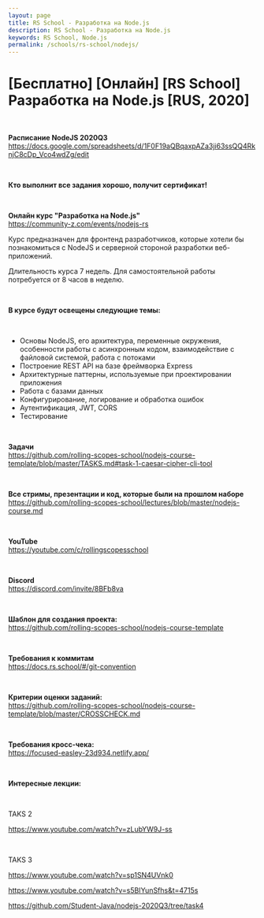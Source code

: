 ```yaml
---
layout: page
title: RS School - Разработка на Node.js
description: RS School - Разработка на Node.js
keywords: RS School, Node.js
permalink: /schools/rs-school/nodejs/
---
```


# [Бесплатно] [Онлайн] [RS School] Разработка на Node.js [RUS, 2020]

<br/>

**Расписание NodeJS 2020Q3**  
https://docs.google.com/spreadsheets/d/1F0F19aQBqaxpAZa3ji63ssQQ4RknjC8cDp_Vco4wdZg/edit

<br/>

**Кто выполнит все задания хорошо, получит сертификат!**

<br/>

**Онлайн курс "Разработка на Node.js"**  
https://community-z.com/events/nodejs-rs

Курс предназначен для фронтенд разработчиков, которые хотели бы познакомиться с NodeJS и серверной стороной разработки веб-приложений.

Длительность курса 7 недель. Для самостоятельной работы потребуется от 8 часов в неделю.

<br/>

**В курсе будут освещены следующие темы:**

<br/>

- Основы NodeJS, его архитектура, переменные окружения, особенности работы с асинхронным кодом, взаимодействие с файловой системой, работа с потоками
- Построение REST API на базе фреймворка Express
- Архитектурные паттерны, используемые при проектировании приложения
- Работа с базами данных
- Конфигурирование, логирование и обработка ошибок
- Аутентификация, JWT, CORS
- Тестирование

<br/>

**Задачи**  
https://github.com/rolling-scopes-school/nodejs-course-template/blob/master/TASKS.md#task-1-caesar-cipher-cli-tool

<br/>

**Все стримы, презентации и код, которые были на прошлом наборе**  
https://github.com/rolling-scopes-school/lectures/blob/master/nodejs-course.md

<br/>

**YouTube**  
https://youtube.com/c/rollingscopesschool

<br/>

**Discord**  
https://discord.com/invite/8BFb8va

<br/>

**Шаблон для создания проекта:**  
https://github.com/rolling-scopes-school/nodejs-course-template

<br/>

**Требования к коммитам**  
https://docs.rs.school/#/git-convention

<br/>

**Критерии оценки заданий:**  
https://github.com/rolling-scopes-school/nodejs-course-template/blob/master/CROSSCHECK.md

<br/>

**Требования кросс-чека:**  
https://focused-easley-23d934.netlify.app/

<br/>

**Интересные лекции:**

<br/>

TAKS 2

https://www.youtube.com/watch?v=zLubYW9J-ss

<br/>

TAKS 3

https://www.youtube.com/watch?v=sp1SN4UVnk0

https://www.youtube.com/watch?v=s5BIYunSfhs&t=4715s

https://github.com/Student-Java/nodejs-2020Q3/tree/task4
